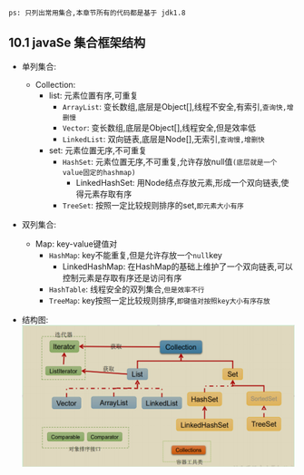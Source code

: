 `ps: 只列出常用集合,本章节所有的代码都是基于 jdk1.8`
## 10.1 javaSe 集合框架结构

- 单列集合:
  - Collection:
    - list: 元素位置有序,可重复
      - `ArrayList`: 变长数组,底层是Object[],线程不安全,有索引,`查询快,增删慢`
      - `Vector`: 变长数组,底层是Object[],线程安全,但是效率低
      - `LinkedList`: 双向链表,底层是Node[],无索引,`查询慢,增删快`
    - set: 元素位置无序,不可重复
      - `HashSet`: 元素位置无序,不可重复,允许存放null值`(底层就是一个value固定的hashmap)`
        - LinkedHashSet: 用Node结点存放元素,形成一个双向链表,使得元素存取有序
      - `TreeSet`: 按照一定比较规则排序的set,`即元素大小有序`
  
- 双列集合:
  - Map: key-value键值对
    - `HashMap`: key不能重复,但是允许存放一个`null`key
      - LinkedHashMap: 在HashMap的基础上维护了一个双向链表,可以控制元素是存取有序还是访问有序
    - `HashTable`: 线程安全的双列集合,`但是效率不行`
    - `TreeMap`: key按照一定比较规则排序,`即键值对按照key大小有序存放`  
  
- 结构图:  
  ![架构图](../../_media/chapter10_collections/集合架构图.png)